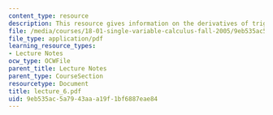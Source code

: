 ```yaml
---
content_type: resource
description: This resource gives information on the derivatives of trigonometric functions.
file: /media/courses/18-01-single-variable-calculus-fall-2005/9eb535ac5a7943aaa19f1bf6887eae84_lecture_6.pdf
file_type: application/pdf
learning_resource_types:
- Lecture Notes
ocw_type: OCWFile
parent_title: Lecture Notes
parent_type: CourseSection
resourcetype: Document
title: lecture_6.pdf
uid: 9eb535ac-5a79-43aa-a19f-1bf6887eae84
---
```

